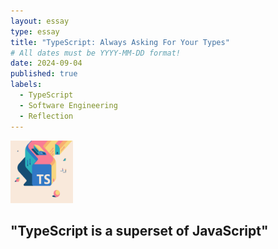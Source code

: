 ```yaml
---
layout: essay
type: essay
title: "TypeScript: Always Asking For Your Types"
# All dates must be YYYY-MM-DD format!
date: 2024-09-04
published: true
labels:
  - TypeScript
  - Software Engineering
  - Reflection
---
```


<img width="100px" class="rounded float-start pe-4" src="../img/typescript.png">

## "TypeScript is a superset of JavaScript"
